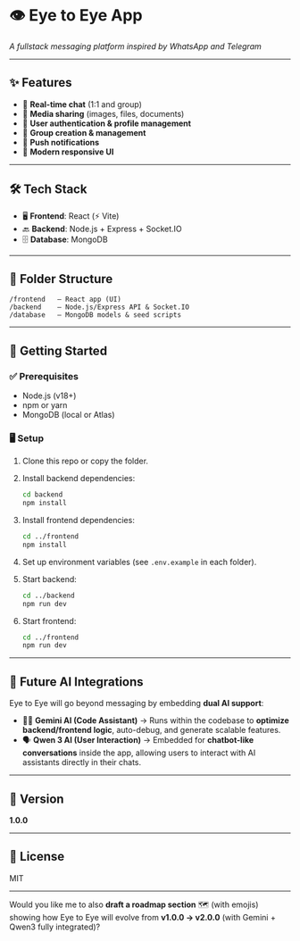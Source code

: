 
# 👁️ Eye to Eye App

*A fullstack messaging platform inspired by WhatsApp and Telegram*

---

## ✨ Features

* 💬 **Real-time chat** (1:1 and group)
* 📎 **Media sharing** (images, files, documents)
* 🔑 **User authentication & profile management**
* 👥 **Group creation & management**
* 🔔 **Push notifications**
* 🎨 **Modern responsive UI**

---

## 🛠 Tech Stack

* 🖥 **Frontend**: React (⚡ Vite)
* 🔙 **Backend**: Node.js + Express + Socket.IO
* 🗄 **Database**: MongoDB

---

## 📂 Folder Structure

```
/frontend   — React app (UI)
/backend    — Node.js/Express API & Socket.IO
/database   — MongoDB models & seed scripts
```

---

## 🚀 Getting Started

### ✅ Prerequisites

* Node.js (v18+)
* npm or yarn
* MongoDB (local or Atlas)

### 🖥 Setup

1. Clone this repo or copy the folder.
2. Install backend dependencies:

   ```bash
   cd backend
   npm install
   ```
3. Install frontend dependencies:

   ```bash
   cd ../frontend
   npm install
   ```
4. Set up environment variables (see `.env.example` in each folder).
5. Start backend:

   ```bash
   cd ../backend
   npm run dev
   ```
6. Start frontend:

   ```bash
   cd ../frontend
   npm run dev
   ```

---

## 🤖 Future AI Integrations

Eye to Eye will go beyond messaging by embedding **dual AI support**:

* 🧑‍💻 **Gemini AI (Code Assistant)** → Runs within the codebase to **optimize backend/frontend logic**, auto-debug, and generate scalable features.
* 🗣 **Qwen 3 AI (User Interaction)** → Embedded for **chatbot-like conversations** inside the app, allowing users to interact with AI assistants directly in their chats.


---

## 📌 Version

**1.0.0**

---

## 📜 License

MIT

---

Would you like me to also **draft a roadmap section** 🗺️ (with emojis) showing how Eye to Eye will evolve from **v1.0.0 → v2.0.0** (with Gemini + Qwen3 fully integrated)?
